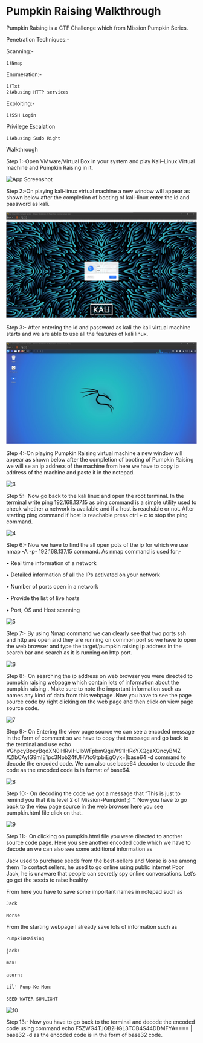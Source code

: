 
# Pumpkin Raising Walkthrough

Pumpkin Raising is a CTF Challenge which from Mission Pumpkin Series.

 Penetration Techniques:-

Scanning:-

    1)Nmap 

Enumeration:-

    1)Txt
    2)Abusing HTTP services
Exploiting:-

    1)SSH Login
Privilege Escalation

    1)Abusing Sudo Right

Walkthrough

Step 1:-Open VMware/Virtual Box in your system and play Kali–Linux Virtual machine and Pumpkin Raising in it.








![App Screenshot](https://github.com/nisharansari11/PumpkinRaisingWalkthrough/assets/117331485/8279a968-8982-4751-8961-c619ef000fd3)






Step 2:-On playing kali-linux virtual machine a new window will appear as shown below after the completion of booting of kali-linux enter the id and password as kali.



![App Screenshot](https://github.com/nisharansari11/PumpkinRaisingWalkthrough/blob/main/ScreenShot/2.png?raw=true)


Step 3:-  After entering the id and password as kali the kali virtual machine starts and we are able to use all the features of kali linux.

![App Screenshot](https://github.com/nisharansari11/PumpkinRaisingWalkthrough/blob/main/ScreenShot/3.jpg?raw=true)

Step 4:-On playing Pumpkin Raising virtual machine a new window will appear as shown below after the completion of booting of Pumpkin Raising we will se an ip address of the machine from here we have to copy ip address of the machine and paste it in the notepad.

![3](https://github.com/nisharansari11/PumpkinRaisingWalkthrough/assets/117331485/1f0c15e7-22d5-4787-a9c6-fde891ab5118)

Step 5:-  Now go back to the kali linux and open the root terminal. In the terminal write ping 192.168.137.15 as  ping command is a simple utility used to check whether a network is available and if a host is reachable or not. After starting ping command if host is reachable press ctrl + c to stop the ping command.

![4](https://github.com/nisharansari11/PumpkinRaisingWalkthrough/assets/117331485/a6afef27-f733-4bfa-bc32-2dc2c82f4035)

Step 6:-  Now we have to find the all open pots of the ip for which we use  nmap -A -p- 192.168.137.15  command. As nmap  command is used for:-

•	Real time information of a network

•	Detailed information of all the IPs activated on your network

•	Number of ports open in a network

•	Provide the list of live hosts

•	Port, OS and Host scanning

![5](https://github.com/nisharansari11/PumpkinRaisingWalkthrough/assets/117331485/c73c01eb-b210-4ca9-a589-1b6544d58f61)

Step 7:-  By using Nmap command we can clearly see that two ports ssh and http are open and they are running on common port so we have to open the web browser and type the target/pumpkin raising ip address in the search bar and search as it is running  on http port.

![6](https://github.com/nisharansari11/PumpkinRaisingWalkthrough/assets/117331485/ee0ca80c-6f54-46f8-84b9-efd89b934939)

Step 8:-  On searching the ip address on web browser you were directed to pumpkin raising webpage which contain lots of information about the pumpkin raising . Make sure to note the important information such as names any kind of data from this webpage .Now you have to see the page source code by right clicking on the web page and then click on view page source code.

![7](https://github.com/nisharansari11/PumpkinRaisingWalkthrough/assets/117331485/a129aa05-2a56-4bdc-920f-dc29705d2d9c)

Step 9:-  On Entering the view page source we can see a encoded message in the form of comment so we have to copy that message and go back to the terminal and use 
echo VGhpcyBpcyBqdXN0IHRvIHJlbWFpbmQgeW91IHRoYXQgaXQncyBMZ  XZlbCAyIG9mIE1pc3Npb24tUHVtcGtpbiEgOyk=|base64 -d command to decode the encoded code. We can also use base64 decoder to decode the code as the encoded code is in format of base64.

![8](https://github.com/nisharansari11/PumpkinRaisingWalkthrough/assets/117331485/ae13a84f-981e-45b3-9906-486b02d6194d)

Step 10:-  On decoding the code we got a message that “This is just to remind you that it is level 2 of Mission-Pumpkin! ;) ”. Now you have to go back to the view page source in the web browser here you see pumpkin.html file click on that.

![9](https://github.com/nisharansari11/PumpkinRaisingWalkthrough/assets/117331485/80e45c6e-4685-4af3-ba6c-ebe4b38296c7)

Step 11:- On clicking on pumpkin.html file you were directed to another source code page. Here you see another encoded code which we have to decode an we can also see some additional information as

Jack used to purchase seeds from the best-sellers and Morse is one among them
To contact sellers, he used to go online using public internet
Poor Jack, he is unaware that people can secretly spy online conversations.
Let’s go get the seeds to raise healthy


From here you have to save some important names in notepad such as

    Jack

    Morse

From the starting webpage I already save lots of information such as

    PumpkinRaising

    jack:

    max:

    acorn:

    Lil' Pump-Ke-Mon:

    SEED WATER SUNLIGHT 


![10](https://github.com/nisharansari11/PumpkinRaisingWalkthrough/assets/117331485/df989259-fe0e-4082-b2b7-98b37a064e27)

Step 13:- Now you have to go back to the terminal and decode the encoded code using command 
echo F5ZWG4TJOB2HGL3TOB4S44DDMFYA==== | base32 -d as the encoded code is in the form of base32 code. 





